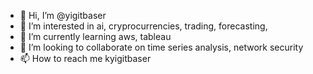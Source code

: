 - 👋 Hi, I’m @yigitbaser
- 👀 I’m interested in ai, cryprocurrencies, trading, forecasting, 
- 🌱 I’m currently learning aws, tableau
- 💞️ I’m looking to collaborate on time series analysis, network security 
- 📫 How to reach me kyigitbaser

<!---
yigitbaser/yigitbaser is a ✨ special ✨ repository because its `README.md` (this file) appears on your GitHub profile.
You can click the Preview link to take a look at your changes.
--->
